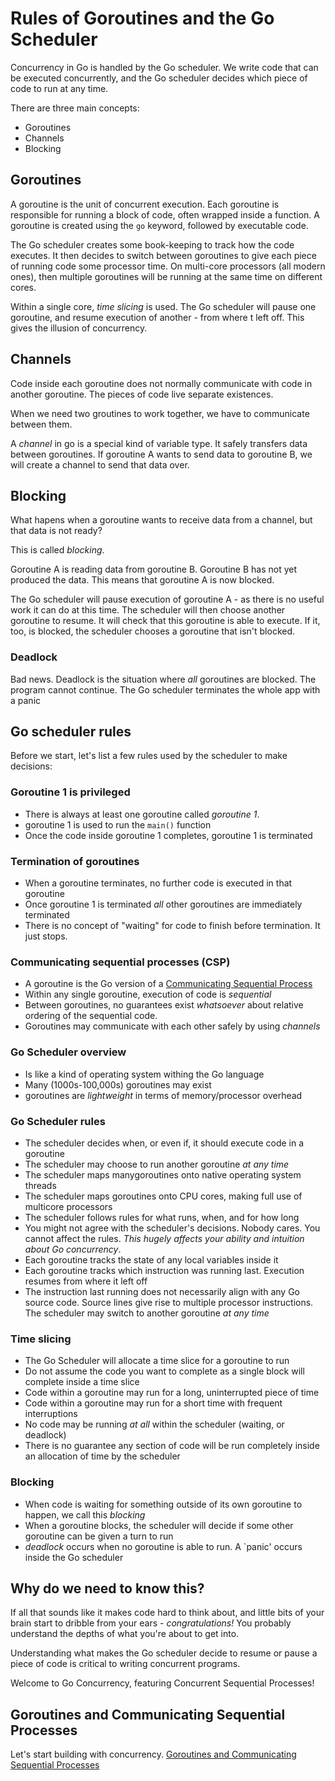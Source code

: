 # Rules of Goroutines and the Go Scheduler

Concurrency in Go is handled by the Go scheduler. We write code that can be executed concurrently, and the Go scheduler decides which piece of code to run at any time.

There are three main concepts:

- Goroutines
- Channels
- Blocking

## Goroutines

A goroutine is the unit of concurrent execution. Each goroutine is responsible for running a block of code, often wrapped inside a function. A goroutine is created using the `go` keyword, followed by executable code.

The Go scheduler creates some book-keeping to track how the code executes. It then decides to switch between goroutines to give each piece of running code some processor time. On multi-core processors (all modern ones), then multiple goroutines will be running at the same time on different cores.

Within a single core, _time slicing_ is used. The Go scheduler will pause one goroutine, and resume execution of another - from where t left off. This gives the illusion of concurrency.

## Channels

Code inside each goroutine does not normally communicate with code in another goroutine. The pieces of code live separate existences.

When we need two groutines to work together, we have to communicate between them.

A _channel_ in go is a special kind of variable type. It safely transfers data between goroutines. If goroutine A wants to send data to goroutine B, we will create a channel to send that data over.

## Blocking

What hapens when a goroutine wants to receive data from a channel, but that data is not ready?

This is called _blocking_.

Goroutine A is reading data from goroutine B. Goroutine B has not yet produced the data. This means that goroutine A is now blocked.

The Go scheduler will pause execution of goroutine A - as there is no useful work it can do at this time. The scheduler will then choose another goroutine to resume. It will check that this goroutine is able to execute. If it, too, is blocked, the scheduler chooses a goroutine that isn't blocked.

### Deadlock

Bad news. Deadlock is the situation where _all_ goroutines are blocked. The program cannot continue. The Go scheduler terminates the whole app with a panic

## Go scheduler rules

Before we start, let's list a few rules used by the scheduler to make decisions:

### Goroutine 1 is privileged

- There is always at least one goroutine called _goroutine 1_.
- goroutine 1 is used to run the `main()` function
- Once the code inside goroutine 1 completes, goroutine 1 is terminated

### Termination of goroutines

- When a goroutine terminates, no further code is executed in that goroutine
- Once goroutine 1 is terminated _all_ other goroutines are immediately terminated
- There is no concept of "waiting" for code to finish before termination. It just stops.

### Communicating sequential processes (CSP)

- A goroutine is the Go version of a [Communicating Sequential Process](https://en.wikipedia.org/wiki/Communicating_sequential_processes#:~:text=CSP%20was%20first%20described%20in,a%20secure%20e%2Dcommerce%20system.)
- Within any single goroutine, execution of code is _sequential_
- Between goroutines, no guarantees exist _whatsoever_ about relative ordering of the sequential code.
- Goroutines may communicate with each other safely by using _channels_

### Go Scheduler overview

- Is like a kind of operating system withing the Go language
- Many (1000s-100,000s) goroutines may exist
- goroutines are _lightweight_ in terms of memory/processor overhead

### Go Scheduler rules

- The scheduler decides when, or even if, it should execute code in a goroutine
- The scheduler may choose to run another goroutine _at any time_
- The scheduler maps manygoroutines onto native operating system threads
- The scheduler maps goroutines onto CPU cores, making full use of multicore processors
- The scheduler follows rules for what runs, when, and for how long
- You might not agree with the scheduler's decisions. Nobody cares. You cannot affect the rules. _This hugely affects your ability and intuition about Go concurrency_.
- Each goroutine tracks the state of any local variables inside it
- Each goroutine tracks which instruction was running last. Execution resumes from where it left off
- The instruction last running does not necessarily align with any Go source code. Source lines give rise to multiple processor instructions. The scheduler may switch to another goroutine _at any time_

### Time slicing

- The Go Scheduler will allocate a time slice for a goroutine to run
- Do not assume the code you want to complete as a single block will complete inside a time slice
- Code within a goroutine may run for a long, uninterrupted piece of time
- Code within a goroutine may run for a short time with frequent interruptions
- No code may be running _at all_ within the scheduler (waiting, or deadlock)
- There is no guarantee any section of code will be run completely inside an allocation of time by the scheduler

### Blocking

- When code is waiting for something outside of its own goroutine to happen, we call this _blocking_
- When a goroutine blocks, the scheduler will decide if some other goroutine can be given a turn to run
- _deadlock_ occurs when no goroutine is able to run. A `panic' occurs inside the Go scheduler

## Why do we need to know this?

If all that sounds like it makes code hard to think about, and little bits of your brain start to dribble from your ears - _congratulations!_ You probably understand the depths of what you're about to get into.

Understanding what makes the Go scheduler decide to resume or pause a piece of code is critical to writing concurrent programs.

Welcome to Go Concurrency, featuring Concurrent Sequential Processes!

## Goroutines and Communicating Sequential Processes

Let's start building with concurrency.
[Goroutines and Communicating Sequential Processes](/goroutines-csp.md)
